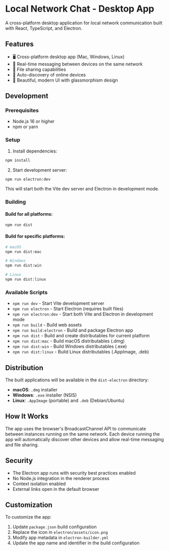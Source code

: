 # Local Network Chat - Desktop App

A cross-platform desktop application for local network communication built with React, TypeScript, and Electron.

## Features

- 🖥️ Cross-platform desktop app (Mac, Windows, Linux)
- 💬 Real-time messaging between devices on the same network
- 📁 File sharing capabilities
- 🔄 Auto-discovery of online devices
- 🎨 Beautiful, modern UI with glassmorphism design

## Development

### Prerequisites

- Node.js 16 or higher
- npm or yarn

### Setup

1. Install dependencies:
```bash
npm install
```

2. Start development server:
```bash
npm run electron:dev
```

This will start both the Vite dev server and Electron in development mode.

### Building

#### Build for all platforms:
```bash
npm run dist
```

#### Build for specific platforms:
```bash
# macOS
npm run dist:mac

# Windows
npm run dist:win

# Linux
npm run dist:linux
```

### Available Scripts

- `npm run dev` - Start Vite development server
- `npm run electron` - Start Electron (requires built files)
- `npm run electron:dev` - Start both Vite and Electron in development mode
- `npm run build` - Build web assets
- `npm run build:electron` - Build and package Electron app
- `npm run dist` - Build and create distributables for current platform
- `npm run dist:mac` - Build macOS distributables (.dmg)
- `npm run dist:win` - Build Windows distributables (.exe)
- `npm run dist:linux` - Build Linux distributables (.AppImage, .deb)

## Distribution

The built applications will be available in the `dist-electron` directory:

- **macOS**: `.dmg` installer
- **Windows**: `.exe` installer (NSIS)
- **Linux**: `.AppImage` (portable) and `.deb` (Debian/Ubuntu)

## How It Works

The app uses the browser's BroadcastChannel API to communicate between instances running on the same network. Each device running the app will automatically discover other devices and allow real-time messaging and file sharing.

## Security

- The Electron app runs with security best practices enabled
- No Node.js integration in the renderer process
- Context isolation enabled
- External links open in the default browser

## Customization

To customize the app:

1. Update `package.json` build configuration
2. Replace the icon in `electron/assets/icon.png`
3. Modify app metadata in `electron-builder.yml`
4. Update the app name and identifier in the build configuration